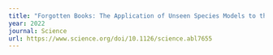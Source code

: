 ```yaml
---
title: "Forgotten Books: The Application of Unseen Species Models to the Survival of Culture"
year: 2022
journal: Science
url: https://www.science.org/doi/10.1126/science.abl7655
---
```



